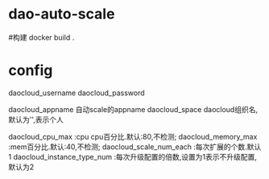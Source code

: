 # dao-auto-scale


#构建
docker build .


# config

daocloud_username
daocloud_password

daocloud_appname 自动scale的appname
daocloud_space daocloud组织名,默认为'',表示个人

daocloud_cpu_max :cpu  cpu百分比.默认:80,不检测;
daocloud_memory_max :mem百分比.默认:40,不检测;
daocloud_scale_num_each :每次扩展的个数.默认1
daocloud_instance_type_num :每次升级配置的倍数,设置为1表示不升级配置,默认为2


